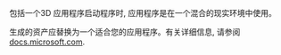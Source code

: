 ﻿包括一个3D 应用程序启动程序时, 应用程序是在一个混合的现实环境中使用。

生成的资产应替换为一个适合您的应用程序。有关详细信息, 请参阅 [docs.microsoft.com](https://docs.microsoft.com/en-us/windows/mixed-reality/3d-app-launcher-design-guidance).
